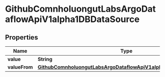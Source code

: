 

# GithubComnholuongutLabsArgoDataflowApiV1alpha1DBDataSource


## Properties

Name | Type | Description | Notes
------------ | ------------- | ------------- | -------------
**value** | **String** |  |  [optional]
**valueFrom** | [**GithubComnholuongutLabsArgoDataflowApiV1alpha1DBDataSourceFrom**](GithubComnholuongutLabsArgoDataflowApiV1alpha1DBDataSourceFrom.md) |  |  [optional]



